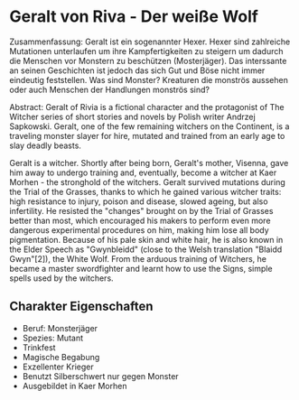# Geralt von Riva - Der weiße Wolf

Zusammenfassung: Geralt ist ein sogenannter Hexer. Hexer sind zahlreiche Mutationen unterlaufen um ihre Kampfertigkeiten zu steigern um dadurch die Menschen vor Monstern zu beschützen (Mosterjäger).
Das interssante an seinen Geschichten ist jedoch das sich Gut und Böse nicht immer eindeutig feststellen.
Was sind Monster? Kreaturen die monströs aussehen oder auch Menschen der Handlungen monströs sind?

Abstract:
Geralt of Rivia is a fictional character and the protagonist of The Witcher series of short stories and novels by Polish writer Andrzej Sapkowski. Geralt, one of the few remaining witchers on the Continent, is a traveling monster slayer for hire, mutated and trained from an early age to slay deadly beasts.


Geralt is a witcher. Shortly after being born, Geralt's mother, Visenna, gave him away to undergo training and, eventually, become a witcher at Kaer Morhen - the stronghold of the witchers. Geralt survived mutations during the Trial of the Grasses, thanks to which he gained various witcher traits: high resistance to injury, poison and disease, slowed ageing, but also infertility. He resisted the "changes" brought on by the Trial of Grasses better than most, which encouraged his makers to perform even more dangerous experimental procedures on him, making him lose all body pigmentation. Because of his pale skin and white hair, he is also known in the Elder Speech as "Gwynbleidd" (close to the Welsh translation "Blaidd Gwyn"[2]), the White Wolf. From the arduous training of Witchers, he became a master swordfighter and learnt how to use the Signs, simple spells used by the witchers.

## Charakter Eigenschaften
* Beruf: Monsterjäger
* Spezies: Mutant
* Trinkfest
* Magische Begabung
* Exzellenter Krieger
* Benutzt Silberschwert nur gegen Monster
* Ausgebildet in Kaer Morhen